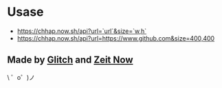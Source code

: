 Usase
=================

- https://chhap.now.sh/api?url=`url`&size=`w,h`
- https://chhap.now.sh/api?url=https://www.github.com&size=400,400



Made by [Glitch](https://glitch.com/) and [Zeit Now](https://zeit.co/)
-------------------

\ ゜o゜)ノ
